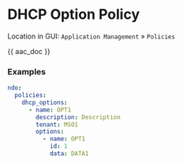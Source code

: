 # DHCP Option Policy

Location in GUI:
`Application Management` » `Policies`

{{ aac_doc }}

### Examples

```yaml
ndo:
  policies:
    dhcp_options:
      - name: OPT1
        description: Description
        tenant: MSO1
        options:
          - name: OPT1
            id: 1
            data: DATA1
```
